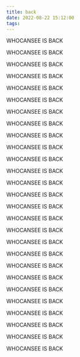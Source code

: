 ```yaml
---
title: back
date: 2022-08-22 15:12:00
tags:
---
```


WHOCANSEE IS BACK

WHOCANSEE IS BACK

WHOCANSEE IS BACK

WHOCANSEE IS BACK

WHOCANSEE IS BACK

WHOCANSEE IS BACK

WHOCANSEE IS BACK

WHOCANSEE IS BACK

WHOCANSEE IS BACK

WHOCANSEE IS BACK

WHOCANSEE IS BACK

WHOCANSEE IS BACK

WHOCANSEE IS BACK

WHOCANSEE IS BACK

WHOCANSEE IS BACK

WHOCANSEE IS BACK

WHOCANSEE IS BACK

WHOCANSEE IS BACK

WHOCANSEE IS BACK

WHOCANSEE IS BACK

WHOCANSEE IS BACK

WHOCANSEE IS BACK

WHOCANSEE IS BACK

WHOCANSEE IS BACK

WHOCANSEE IS BACK

WHOCANSEE IS BACK

WHOCANSEE IS BACK

